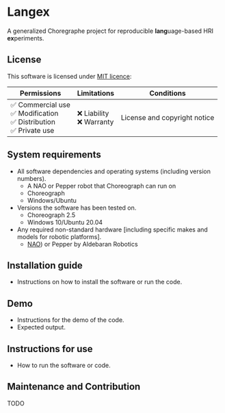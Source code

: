 # Langex

A generalized Choregraphe project for reproducible **lang**uage-based HRI **ex**periments.

## License

This software is licensed under [MIT licence](LICENSE):

| Permissions                                                               | Limitations                 | Conditions                   |
|---------------------------------------------------------------------------|-----------------------------|------------------------------|
|  ✅ Commercial use<br> ✅ Modification<br> ✅ Distribution<br> ✅ Private use |  ❌ Liability<br> ❌ Warranty | License and copyright notice |

## System requirements
 - All software dependencies and operating systems (including version numbers).
    - A NAO or Pepper robot that Choreograph can run on
    - Choreograph
    - Windows/Ubuntu
 - Versions the software has been tested on.
    - Choreograph 2.5
    - Windows 10/Ubuntu 20.04
 - Any required non-standard hardware [including specific makes and models for robotic platforms].
    - [NAO](https://www.aldebaran.com/en/nao)) or Pepper by Aldebaran Robotics

## Installation guide
 - Instructions on how to install the software or run the code.

## Demo
 - Instructions for the demo of the code.
 - Expected output.

## Instructions for use
 - How to run the software or code.

## Maintenance and Contribution

TODO
